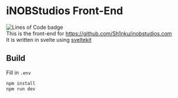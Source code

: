 # iNOBStudios Front-End

![Lines of Code badge](https://api.badgestore.dev/badge/6972b9a3fc2deb64/local) <br>
This is the front-end for https://github.com/Sh1nku/inobstudios.com <br>
It is written in svelte using [sveltekit](https://kit.svelte.dev/) <br>
## Build
Fill in `.env`
```bash
npm install
npm run dev
```
